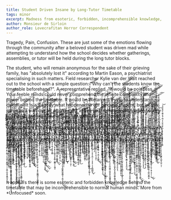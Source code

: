 ```yaml
---
title: Student Driven Insane by Long-Tutor Timetable
tags: minor
excerpt: Madness from esoteric, forbidden, incomprehensible knowledge, doctors say. 
author: Monsieur de Sirloin
author_role: Lovecrafitan Horror Correspondent
---
```


Tragedy, Pain, Confusion. These are just some of the emotions flowing through
the community after a beloved student was driven mad while attempting to
understand how the school decides whether gatherings, assemblies, or tutor will
be held during the long tutor blocks. 

The student, who will remain anonymous for the sake of their grieving family,
has "absolutely lost it" according to Martin Eason, a psychiatrist specialising
in such matters. Field researcher Kylie van der Walt reached out to the school
with a simple question: "Why can't the students know the timetable beforehand?".
A representative replied, "it would be pointless. Your feeble minds could never
comprehend the infinite complexity and power behind the timetable. It would be
like an ant trying to understand calculus. It is a tragedy what happened to our
beloved student, but let this serve as a warning for all. We exist abo̴v̷e̶ ̷y̶o̶u̶,
r̶e̴m̶e̷m̷b̵e̵r̷ ̷t̴h̸i̷̯̕s̶͔̀ ̵̫̔w̷͍̃h̸͈͒e̶̡͛n̷̪̑ ̸̫̒ÿ̴̭́ọ̵̎u̸͚̘͑̈́ ̶͈̒́t̴͒͜r̶̠̾y̴̰͐͠ ̸̰̋t̴̨͇̉̽o̷̭̐̚ ̴̲̓ų̷̽̏n̵̹̓ḋ̸͘ͅe̶̫̕r̴̰̦̕s̷̬͆͋t̴̰͖͒́a̶̙̓ň̷̜d̶̮̻̈́ ̵̬̣̐͆t̷̖̏͐h̶̗̍e̴̖͆ ̷̡̹̤̥͂̈́m̶̙̓̽̉̚i̴̘͆ǹ̶̨̏͝d̴̨̤͌̓̋ ̵̞̈́́̕͝o̸̮͕̍̉͗f̶̼̝̘̦̊͆̉ ̴͇̓͆͑g̵̘͐̚ȏ̴͈͚̍̕͝d̵̟̹͉̅̿͌,̷͔͚̙͂̎̿ͅ ̷̳̔̆͌͊R̸̛͓̈́́͌̅͌É̸̡̛̦̰͎̞͎͝M̷̧̱̆̍É̷͓̬͙͓̲̆M̵̩̈́͗͗̀̋͠B̶͈̟̬̖͕͇̜̊̏Ȩ̷͚͎͙̒͐̕R̷̦̀͋̋̀̆̑͠ ̶̘̭̀͊̀́ͅT̷̤̪͖̠͑̑̈́̾͝ͅͅH̵͍̖̗̲̤̟̅̔̃̓̋̀͝E̴̡͔͆̉̍ ̷͔̘͉̗̥̒́̊́S̴̨͓̖͚͍̈́͊̈Ţ̸̡̮͙̘̻͘Ǫ̸̪̖͇̀͛́͗͜R̸̫̟͎̆͆̑̊̄̚Ǐ̴̛͈͗͊͒È̷̡̛̛͈͍̪̹̝͕͂̅̈́̀̓S̷̥̝̣̕ ̸̛͈̣̑̐̆̃́̈́̿͒͑Ö̴̡͍̣̤̖͖̻͇̼̝̾͂̈́͌̄͘͠F̴̡̡̻̘͇̻̱̠̭͊̍̓ ̴͇͉̤͔͌͌̓̆͊͊İ̵̜̜̋̚͝Ć̵̦͍͇͊͠A̸̗̜̲͈̅͂͛̔͝R̵̢͂̀͗̃͛͐Ư̴̭͒͋͌̿͗͗͗̾S̷̄̕͝R̶̠̼̦̲̰̘̱̟̻͆̿͂̓̇̓͋Ę̸̥͖̼̪̭̼͈͙͓̞̔̐̽̚̕ͅM̵̢̮̳̰̲̟͍̜̫̯̼͔̀̀́̂́̆E̵͓̫͈͚̬͆̀̾̑̋̇M̵̡̗̪͔̜̘̉̂B̴̧̡̳̹̰̫̾̒̈́͜Ȩ̴͑̿̐̅͆̓R̸̛̥̞͕̘͇̰͕̲̟̦͉̼͂͋͛́̏͝ ̶̩̅͌̂͘͘Ṯ̶̛̺̒̈́̌͐͆̌̓̃̕͝H̴̛̭͕͎̟̲͖̰͑̈͗͂͌̊̍̕͝Ȩ̷̛̥̦̲͎̽̈́̀̇̆ͅ ̴̡̛̞͙̭̭̦̗͖̲̻̎̉̔̂̈̄̊̋̈́͠͠Ş̶̥̪̼̗̹̱̩̱̄͆̍̈̅̽͂̃̂͆T̵̢͉̻̫͔̠̯̦̪͈̱͓̀́̀̓̓̾̈́͝O̸̧̡̨̜̠̱͍̼̫̓͒̀̀̊̄̈͜͜͝R̴̮̹̜̻̲̖͆̒̂̓̓̃̃̈́͑̕͘I̶̘̤̬̱̠͑̅Ȩ̶̛̠̪̫̬̲̻̥̼͙͖̲̓̃͌̓́Ş̷̖͖͈̳͎̗̑́͑͒̆̄͊̓̀͌͝ ̵̡̖͙̳̲̜̦̳̠̭̾͑̽̆́̕͠ͅO̴̳̤̗̻̖͙̝̼͊̊̑̐͐̽͠F̴̨̱̗̗̫̞̺̦̙̃̐ ̸̼̩̑̽̿̒͠B̷̨̡̲̥͈̱͌̿͛͗̃̓̌̎̐͘͠͝Ǎ̵̡̜̯̮̺̲̼͊͒̈́̐̈́̃̒͌͝B̸̖̻̙̹͚̤̲̓͆͛̇̊́́͒̀̌̚͘E̵͉̞͈͚͖͙̰͎̲͎͐̉̌̓̇̽̀̓̀͗̋L̸̡̢̯̮̻̰̘̳̩̭̦͌͐͆̍̒͝R̶̨̠̗̗̤̪̜̹̮̦̦̯̘͚̗̠̪̙̤͊͑̈́̄̾̾͌͛͆̀̊̐̽͘͠͝I̴̧͕̩͈̦͖̯̲̲̘̱̥̳̣͕̙̙̱̰̮̝̳͐S̶̻̫̰̭̗̖̦̩̒̄̀̀́͒̋̅̂́̀͜͠͝͠E̸͍̥͓̺̓̀̓̑̒̀̽̾̏͌̒̎̇̑͋͊̅̈́̒̒͗͑̕̚̚͝ ̴̼̺͇̪̹̫̲͎̼̔̔̈́̈̄̀̀̅̍̓̍̌̊̀̈͛̑̾̆̽̓͜ͅR̵̡̛̭͚̹̜̥͚̻̹̜͎̱̭͔̙̫̼͍̹̅͗̃̄̅͌͊͌͆̈́̀͑̽̀͂̈́͝͠Í̶̡͚̠̙̮̗̗̥͚͇̝̙̹̲͕͔̮̝̳̲͈̹̼̬̘͋̈́̊̏͌̌̀́͐͜ͅS̴̼͕͠E̴̢̨̧̛̝͚̙̦͔̞̦͕̠̗̦̳̳̔̄̉͊͋̿̓̓̏͒̚͜͠ ̵̛͉̙͔̩̭͆̔́͂̿̀͆͗̍͛̋́̈͊̊̽̀͘̚̕̚͝͝R̴͙̞̮͍̜̼̮̤͔͚͑̾̀͂̈̓͋͊̈̀́̿̋̄͒̕̚͜͜Į̶̛̛̝͓̻̜̰͈̖̖̪̠̪͙̺̲͌̾͂̂̾͐͊́̏̉͒͛̏͂̋͌̔̌̕Š̵̥͉͍̏̀̆̾͒̈́̾̓̽̓̉́͐͐͒̑͂̑̉́̍̓́̕̚͠͝E̴̡̢̹̱̦̪̹͎̳̟̭͇̟̰͚͉̙͎̮͕͈̊͑̈́̈́̿͑̈̽̓̓̓̋̊̌͗̚̕͜
V̶̢̩̱̪̞̫͍̞͚̖͖͚̟̖͉̹̠̩̿̄̋͂͜W̶̢̨̛͈̱͉͔͓͇̙̜͙͇̘͎͇̘̠̔̾̎̈́̔͗̾̓̀̈́̏̈́͊̏̂̽́̈͒͂̾̑̅̇͊̑̒́̽͘̕͝͝͝͝B̶̢̛̳͈̤̣̲̗͔͍͍͙̣̦̤͇̼̜̺̤̲͔̟͇̼̉̃̌̄͋̇̈̋̇̂̍̌͘̕͝͝͝W̶̨̹̜͈̅L̶̨̘̰̫̝̰̗̖̲͉͓̠̭͊̂̈́ͅQ̷̬̲̙̙̹̰̝͙͔͉̣͔̱͒̌̾̾̑͂̍͒͋͆̅͗̍̂̽̀̐̇̍̔͐̕͝͝P̴̨̛̛͓̝̹͉̻̺͈͈̬͓͕̠̺̰̑̎̋̾̅̅͌̎͛̀̃̈́̐͌̓̌I̷̧̧̢̢̧̢̧̲͖̱̖̥̟͍̻̗̮̻̜̳̩̭͎̖̞̲͈͚̔͌̃̄͜͠͠Ǫ̵̧̡̦̩̟͇̦̩͍̠̝̼͖̠̹̞̣͓͕͚̝̽̆̓̉̃͂͒̅́͒̈̕͜Ừ̴̡̧̧̼͖̼͔͕̯̠̹̯̪͉̍͂̀̓́̎̒̎̿̽̀̀̏̆̅͆͘̕̚̚L̴̛͕̮͉͈̮̬̜̻̑̑̏̏̑̇̂́̽̍̑͂͐̈̆͊̓̿͊͊̒͘̚͝͝V̵̧̢̧̛̛͔͇̗̬̤̺̫̜͕̭̫̱̰̩̍̉̾͊͊̽̌̒̄͐̋̌̂̓̈́̒́̍͋͋̆̓̕͘͘͝͝B̴͈̬̫̖̹̪̓̔͛̋͌̂͌͋͑̀͐̐̌͑͋́͌̀͐̀͘̚͘ͅF̸͔̼̠̫̖̲̥̹̠̳̻̻͖̫̃̽̿̈́̉̆̒͋͂͋̋́̊̾́͛́̋͐̇̃̊̕P̴̢̢̧̧̠̫̦̙͇̠̪͉͙̭̝͍̮̳͙͚͔̝͕̯͎̪͔̦͍̺͈̬͒́̐̾͑̈́͛̈́̅̎̇̎̈́̇̾̅͐͛̉́́̋͂͒́́͊̽͑͌̚͘͜͜ͅĮ̸̛͕̖̞͔̘̖̜͚̻̩͚̞̦̩̬̠̫͇̝̐͗̀̑͆̏͛̊͐̎̄̇͗̓̂̀̆̆̉̌̄͘͘̕͜ͅL̵̫̥͗̊͂̋̈̑́̓̔̾̂̂̆̌̾̂͐̇̏̈̑͛̓͛͘̕͝͝Ü̵̪͉͊̅̓̿̓̈́̒͊̐͑̋͛̕͝@̵̫̲̮̭̯̤̱͔̯̖͓͍̤̺͍̤̲̓̀̇͊̍̇͐͗̈́͑̈́̽̓̈̑͂̉̄͛͂̀̆͒͆́̿̈́̓̓̅͒͂͒̕̕̕̚͝E̶̫̞̪̥̲̟͒̄͛̌̒̆̀̒̽̿̐̂͊̉͠K̶̢̧̡̢̲̫͔̥̩͉͈̫̣̥̳̭̫͈̔̈́̉̀̈́͑̃̊́̑́̃͒̆̄͘͘͠Q̴̨̨̢̢͖̰͇͍̯̳͉̯͖̳̠̥̠̮̗͔̖̖͔̙̳̼̹̭͉̩̤̜͂̓͂̏͋͊͛̽̓̈́͗̐͂͘͜͝ͅͅW̷̛͕̮̠͑̍̅̏̏́͗̅̑̆͆̇̏̿̈́̂͛͊̈́̒̑̈͊̒̌̀̿͋͘̚͝͠͝͝V̶̢̧̡̧͙̩̘͇̭̦̺͇͈͇͕̬̫̠̫̱͓̫̖̗̬̠͓̱̬̥̞͖͍̦̈̀̓̓͛̓̌͜͜ͅB̴̢̧̢̯̰͈̜̬̼̞̟̤̰̞̺͈̻̘̲̻̲͎̙̟̱͚̰̼͑̇́̃̓͋̋̓̀̎͆͒͂̽̇́̆̈́̓̃͆̒͆̑́͌́̚̕͜͠Ḓ̸̩̇̂̓̍́̄̽̀̚C̵̢̨̛̖̩͕̹̙̣͕̘̻̯̻̜̿̌́̅͑̓̈́̚͝͝ͅĨ̷̢̦͇̝͈͓̪̫̪͔͉̯̮̜̲̩̫͚̣̮̮̈́͆́̃͋̌̽̽͋̃̃̊͛̐̈́̿̐́͌̈́͝ͅĽ̸̘͉̭͇̹̘̙̱͈̻̱͓̰̩̈́̊̓̓́̓̊̽̽̊̉̃̆̀͆̚͘͝͝ͅK̶̢̛̭̼̝̪̤̬̭̤͈̙̻͕͔͙̦̯͉͉̉̑̂̃̂̏͒̾̽̏͛̈́̀͐ͅȖ̷͍̠̣̩̋̊Ḑ̵̢̢̨̨̛̦̺̗͈̲̲̬̦͎̟̞͈̗̫̗̥̖͎̫̑͆̆͆̏̾̈́̌̊͌̀̌͌͂͐͑̾͊͂̓̈͐̾̌̂̓̾͊͂̚͘̕͝͝͝W̷̧̢̢̧̧̨̗̻̼̼̼̲̝͍̹͎̰͕͚̙̞̻̹̖̥͔̪̩͙̗̰͇̲͒͑̏̂̾̌͜͜͝ͅQ̴̧̢̢̖̙̮̼̜͍̻͙̖̲̲͍̖͓̠͓͈̫̞̰̹͎͖̰̦̮͆̃̀̉̎̌̔̌̎̋̇̿̉̉̊̋͒̌̑́͛͌̂͊͜͝V̸̢̛̠̤̫̤̮̻͈̝̼̘̟̟̻͔͖̥̲̦̤̜̞̝͖͎̊̄̈́́̈́̀͊̇͆̊̈̈́̐͌̀͌̄̃̓͛̄͆̊̈̀͐̈͆̕͘̕͘̚͝͝͠͠ͅB̷̡̜̦̲̬̩͔̥̥̠̙͊̓̐̌̄̈̓̃̓̊͌̾́̿͐͋̇̒͛͑̅͗͑̃̾͒̂̈́͋̀̚̚̚͘͜͝͝͝J̵̛̛͕̬̼̲̫͉͈̫̪̹͖̳͙̗͔̦͉̘̺̯͔͎̳͍̬̟͕̈́͋́̏̋͑̏̈́̈̏͒́͐̽͌̄̒́̽̌̃̆͛͐̚͜͝͝͝ͅͅḐ̶̛͉̺̭͚͎̩̥͇̖͍̗̬͕̭̦̝̥̲̜̝̥̀̔̀͊̈̐́̈̓̏̽́̐̏̾̈́͆͆̔̈͐̏̇̍̕̚̕̕͜͜͠Ą̷̩̩͓̻̩̙̬̻̥̲̥̪̟̰̎̂̉͋̆̽̑͂́͗͐́̀̈́ͅͅC̶̢̨̧̗̳͈̟͔̑́̋̓́̌́̏̉͐̚͘͠K̵̡̧̛͖̬̠͈̦̗͇̳̫͚̝̭͈͎̗̼̯̜͓̼̥͎̲̠̝̈̈́̍̽̓͌͑̿̉̐̈͝Ự̷̛̲̺͚̤̦̜͗̑̾͂́͌̋̒̔̔̿͂̚͠͝V̶͖̰͍̦̯̮͎͉̩̱̼̪̳̤̜̦̬̦̯̑͋͑̽́͛̌̈̃̍̐͂̓́̔̿̔̔̏̐̔̍͆̓̏̃̊̂̚̚͝!̷͓̌̔̿͌́̀͒́̊̀̽̈̃͆̆͒͐̐͊͛͌́̇̐̉̈́͊̀̈́̆̔̚͝͝J̶̧̡̡̧̛͍̖̭̭̖̮̗̣͇̹͈̯̹̦̲̬͓̪̓͋͋͌̀͑̌̑͆̔̀͋́́̀̓͊͗̽̐̆͌̓̆̑̐̌̂̌̕͝#̸̛̺̤̳̮̥̭͙̦̜̞͈͕̜̥͇̻͎̭͈͉̥͕͖͕̪̻̠̜͎͔̟̗͚͋̽̇̑̽͌̿́̋̋̏̇͆̓̇́̾̽͑̋̎̀̇̉͆̉̇̍̏́̍̈͜͝ͅB̶̢̬͕̼͉͓̼͙͔͈͎̳̪̝͇̟̪̜̥̼̖̾̾̏̓̌̒̈́̀̓̍͆̈̌́̎̈̒̐̑̈́̈́̿̕Q̶̗̲̯̃͂̒̿̄́̽̎̀͋̈́̑̉̚͝W̷̧̰͈̌͐̓̉̔̆͛͌͛̾̏̌̐̓͂̌͆̃̓͆́͐̽̏̓͊́̇̾̿̓̂͒̕͘͠͝:̸̣̃̉͆̐̿̄̏̏̅̒̓͗́̀̆͊̈́͒͆̀̈́͐̒́͂̎͋͠͝͝D̸̨̡̗͈͖͙̗̪̺̺̖̣̳̖͒͐͛̄̐͂̈́̈̐̿̌̊̊̉̈́̅̏̚̕͠͝͝͝≯̛̞̳̺͊̾̆̆́̿͒̅́̏̌̓̇͐͊̀̀̃̆̆̌̀͆̐̈́̈̀̅̎̊̕̕͝͝͝w̵͉͐̄̎͑́͐͆͆̓̆̐͋̏̈̈́̈́̐̌̂̈́̂̚͘͝;̵̢͈̯̫̬̙͕̻͎͔͔͎̩͎͕̐͗̈́̈́̓̑́́̓̉̅̔̀̏͐͒͒̎̾̓͝͠͝ͅơ̸̢̡̡̢̙͕̙̺̦͎̻͉͚̫͈̪͇̥̖̦̻̰̰̲͎̪͇̥͉͇̭͉̱͐̍͐̇͋̃̐̇̒̆͛̀͗̊̅̏̍̀̓̋̓̓͆̇̉̍͋̑͘̕͝f̵̨̨̧͉̹͍̮̙͕̬̝̙̹̣͍̱̣͉͕͍̙͕̣̫̼͇͙̀̇̾͆͌̿͑̌́̒̌̄̽͊̔́̈͊͆̌́̈́̃͒́͊̋͌͘̚̕̚͜͜͝͠͠ͅí̸̡̧̨̢̨̧̨̛̛̛̪̙͔͖̜̻̲̱̹̠̻̙̮̟͇̫̻̘͕̬͌̐̂́̔͆̓́͑̾̈́͘1̵̡̲̘̼̩͉͎͉͖͚̮͓̰͔̩͈͇̐̋̎͋͛̽̿̇́̄̾̅͊͐̍͂̽̎̐̉̕͝2̴̢̢̨̛̛̲͖̼̣̩̘̳̪͓͙̬̘̰͖̳̎̅̋́̊̒̈́̀̒͌̍̅̿̈́́́̌̄͂̀́̇͒̐͐͋̚͠͝͝ỉ̵̧̪̱̱͇̼̼̯̠̗͑̾̚̕͜4̶̢̡̧̡̼̙̙̤̦̮̜̹̥̟̟̩̲̖̣̠̝̟̬͎̱̲̯̭̬̘̳̎̌̇̃̒̑̽͐̑̂̓̿̃̒̃̌̊͜͝͠ṱ̴̥̰̺͍͍̣͍̹͚̱̺͔̩̞͚̲͈̠̠̮̣͉̞̙̱̼̳̻͈̿̉̽̇̆̓̎̈͊͌͌͘̚͝y̷̛̜͕̝͙̱̓̈́̓̌̓̇̐̅͆͐́͑͛͗̂́͌͛̄̎͗̏̆̓̇̕͘̚͘̚͜͠͝3̷̡̡̛̜͍͖̬̯͖̙͎̪̟̬͔̘̫̹̻̟̹̞̻́̍̍̍̏̈́̐̆͐̄̓̉͑̈̂̂̏̒͑̎͛̚͜͜͜ͅ1̷̡̧̛͚̭̹̠̥̘̺̝̳̩̪̺̺̤͇̖̙̲͕̬͍̗̮̭̖͑͋̆̐̂̓̋͗̊̅̑̇̆̏̇̃̅͐͗̎̑́̀̓̑͛͜͝͠4̸̢̙͈͈̹̩̙̦͓̲͖̜̖̮̥̹͕͍̜͕̭̞͕̮̒̍̈́̉̐̅i̸̡̨̢̢̡̧̗͓̭͓̺͎̩̪̬̥̤̺̗̳̻͍̼̙̩̙̩̠͙̺͙̹̇̌̾̅̑̐̿͐̃̉͜9̷̻͒̇̇̓́͛͒̉͋͌͘͘͠0̸̧͚̖͓͖̥͇̲̬͖̰̺̠̼͓̮̫̬̠̩̰̥̝͙̖̙̲̩̬̮̠̼̬̟̻̽̾̈́̈́́̉̅͑̃͂̾̀̄̔̇͊́͐̆̀̏̇̚͘͠͠7̴̨̢̞͍͎͖̺̙͓̙̯̘͓̱̫̗̩͍̬͎͇̩͉̪͉̘̟̞̯͛̽̂̄͜͜ͅq̸̨̨̡̡̢̛͚͕͙͍̫͍͇̪̻͓̺̲̳͔̲̩͙̳̗̣͈̙͉͕͚͂̈́̔̎̅̉̂͛̌̈́̓̃͊̇̓́̆̀́̾̑̾̓͌̊̆̓̍͗̍̿̒̌̊͜͠ͅų̴̬̥̯̪̤̗͇̤̲̳̫̺̯̩͖̲̖̗̜̜͈̣̭̫̊̾̾́̆͒͆̃͑̐͊̓̔̄̒͊̆̉̔̀̃̑͘͝͝͠ͅ5̴̛̮͚͍̝̤̬̥͍͌̈́̾͗͊̎̀̀̌͐̎̑͑̑́̂͂̆̀̚̚͜͠͝͝w̵̨̢̫̰̭̙̺͙̱͉̮̟͙̠͇̮̭͎̰̰͕̻̽8̵̧̛͉̝̤͔͇͈̯̳̼̬̣͚͕̫͇̘̺̗̥͉̞̼̞̟̳̹̭̖̰̥͚͌̈́͑̔̾̃̀̅̐̀̃́̎͒̏͘͘͜͜͜ͅc̸̛̛̛̠̠̺͕̀̇̋̈́͒̇͂̇̋͛̾͐͋͒͗͒̒̇̏̀́̃͌͛̈́̄̓̍͘͘͝͝͝[̸̛͙͈̩̗͍̝̙̘̲̹̮̦̬̾̉̀̂͠1̷̳̣̹̯̜̥̓͐̒̄̾̋͗͝͠0̴̨͈̯̰̣̲͗͑̏̓̿͆͆͐͂̈́̀̆̉̓̆̆͒͊̿̐̓̋̋̿͐́̈́̕̚͜͝9̶̨̧̢̛͚̞͙̯͍͓̖̬͇̙̝̻̖̝̪̪̠̖̳̩̹̻̻̱̳̏̽̄̉͜͜ͅų̶̧̞͎͇̱̻͍̮̻͍͉̠̬͚̥̜̻̰̩̊̊͋̉̋͑́̽̿̋̇͛̈͛̑͠͝͠2̶̡̡͔̠̠͉͔̠̺̗̫̥̩̗͍͔͇̙̟̍͊͗̊̏́̆͂̽̕͘̚͘͝͝͝4̷̡̮̣̦̦͇̖̖̖̟̮̗͓̮̤͖͖͖͓͇̪͎͚͈̺̦̭̖͒̈́̓̓̇̕̕ͅë̶̯̼̮͙̮̞̼͕́̀́̎̽͑̾́̀͝ǫ̶̛̛̩͕̫͕̝̩̲̫͓̙̺͖̜͉͋̋͐͐̅̑͋͆̓̿̀̉̒̈́̂̒͐̈͐̈́̐̈́͘̚͘͠͠͠ͅq̵͔̼͖̫̲͓̳̩̻͍̙͈̿͛̎͘͝r̸̡̧̢̨͓̭̳̠̩̞̱͎̗͕̬̬͕̪͚̦͍̬̬̦̈͆͠w̶̨̡̨̤͚͇̰͚͉̳̘̫͇̣̹̗̱͖͑͂͂͊̍̀͂̄̏̿̿̃̽̿͆̍͋͆́̌́̇̌̄̌͐͘̚8̴̧̡̧̡̨̨̱̲̗̤̝̻̰̭̱̩̬͔͖̥̯̭͓̪̦͉̥͇̰̖̊̃̌̑͑̇̇͋̊̾̈́͆̀̕͜͝͝͝͠f̴̡̮̪̰̗̭̦͍̓͊̔̌͒̿̈̀͒̔̄͐̓͘̚͝͝h̶̡̨̡̛͇̙͙̪̠̥̫̪̞̩͈̞͓̺͇̿̓̏̀͋̎̆̉̀̓̒̆̾̈̆͌̅̎͊͘͘͜͝ͅį̶̡̳̲̝̙͕͕͔͔̜̙͖͉̥͙̻̼̗̩̯̳͖͖̻̇̽̿̇̀̕ͅn̷̢͖̤͔͇͓̩̲̳̝̟̗͎̰̞̰͙̫̘̬̲̼͉̣̩̮̱̈́̐͋̇̇͒̍ͅp̴̧̙͚̩̭̻̗͍͈̻̺͓̺̘̳̰̰̫̖̣͔̦̞̲̼̘̖̮̙̙̘̺͖̹͐͂͐̀̂̃͂̎̓̅̋̀̌̈́̒̈́͌̆͛͑̊̇͋̐̚̚͘͜͝͝Ḑ̴̡̢̛̤̱̝͉̟̮̬͇͔̩̠̦̙̦̠̘̥̗͓̪̦̠͕͔͙̩̥̣͎̹̥͇̺̲̺͎̈́͆̿̋̋͌̆̈́̾͂̄̏̀́͜ͅW̷̢̛̮̖̰̳̦̤͓͓̫̠̭̺̯̳̙̜̩̞̙̩͓̖̞̰̙̎͛̈́̽̂̐͌́͊̄̀̽͂͐͌̈̒̈́͆̇͗̿̉̿̒̇͂͂̃̽̓̄͌̚̕̚̚͝͝͠͝ͅQ̶̛̬̘̾̂̋̀͋̈́͆̂̔̓͋̃͘͝V̴̡̡̢̨̛̠̰̥̘͓̦̱̥̣̩̠̙̭͇̪̼͓̲̘̗̠͈̖̰̣͓̮͍͈̩̤͇͕͚̭͙̦̰̾̑̉̒̔̾̓̔̈̕͘͘͜͜͜͝Ḅ̸̨̧̨̨̢̫͕͇̱̖̪̖͎̜͕̹͍͚͚̬̻̝͈͍͙̻̰̰̝̤̜̫̺̩̠́̑̈́̓̍͒͗̚͘͝J̶̢̧̥̳̘͚̭̠̲̊̀̃͋̋̍̾D̸̡̧̢̢̧̗͚͓̞̙͉̯̥̜̞̣̰̲̞̙̙̮̪̯́̊͐̎̉͌̿̎̽͑̈́̋̓͛͂́́̾̅̅̉̄̅͘̚͠͠͝͝À̷̡̼͍̻̠͖̭̜̯̣͕͕̖̩͉͇̥̞̩̺̱̉͌͗̽̃͂̏̀̆̽̄͊̉͑̽̅̀̂̀̅̿͛̃̀͋̇̈̓̽̊́͆́̽̎̽͑̈́͆̃͑̒̒̃̚̚̕͜͜͠͠Ĉ̶̦͓͉͍̖̭͕̄K̸̰͎̮̀̔̅͋́͛́͑̅̉͌̀̊̎͋̈́̋͗̆̀̀͆͝Ų̶̨̛̯͇̳̩̥̰̫̯͔̻̟̩͉̞̟̣͇̘̘͇̮̱͙̝͉͖̹͈̮̗̬̭̭̮͙̫͖͓͓͍͎̓̄͊͊͐͂͂́̾̾̎̋̌̊̈̓͌̀̇͒̂͊͆̔̀͆̐̕̕͜ͅV̸̢̡͉̼͙̮̬͇̩̘͖̮̩͍̼̣̩̫͉̏͑̅͋̈́̌̎͆̀̇̄̓̽̓̋̇͆̓͒́̿̈́̓̈͐̀̅̈́̾̑̈́̏͒̂̈́̊̈́̾̎̑̕͝͠͝͝͝͝͝!̷̢̢̨̛̬̩̟͓̘̝̹̳̱̗̺̫̝̳͔͙̹͈̗͙̟̼̼͇͕̟̝̝̱̗̪̜̬̉̓͂̅̽̊͒́͋͛̏̈͛̾̐̄͛̾͌͗̄͗̀̄͋̒̀͂̃͑̾̆̃̏̑̑̂̆̍̑̽̄̊̊̍͘̚͜͝͝J̵̢̡̣̭͓͈̳̞̫͓̩̰̭̮̝̪͓̟̖̤̩̺̈́̉̾̽͒̊̉̈͋͂̕ͅ#̵̢̢̧̨͖̩̱̩̞̻̭̪͓̙̣͍̠̪͈̤͎̫͚̮̖̮̟͍̩̤̼͙͕̦͖̯͍̝̝͕̅̑̄̾̎̒͐̔̄͋͂͐̌̀̋̔͊͌̄̈͐̓̀̽͆̈́̏͂̐̆̚̕͜͝͝B̸̡̢̢̨͇̣̩͓̻̻̤͇̜̠͇̜̫̹̻͉̜̼̱̠̟͈̺̮̫̣͒͋̇͗̓̍͒̈́̾̀̚͝Q̶̢̡̡̨̧̨̨̲̖̺͚͓͔̣̹͈̲̫͎̦̱̙̮͖͍̲̭̜̳̥̻͈͖̼̝̗̟̝̣̫̝̏͛̅̈͒͌͊̌̉̏̾͌͆̒̈́͆͂̂̑͐̇́̇̄̈́̋͒͒̀̅̀̏͐̑̋̚͘̚͜͝͠͝ͅẄ̸̡̡̻̭̳̩̖͕̪̼̠̱̼̦̟̪̯̮̯͕̳̳́̃̽̆̀̋̈́̿̿̓̀̆̀͑̔̀̄͝ͅͅͅ:̶̡̡̛͔̥͍̺̼͕̙͈̟̼͔̫̠̪̝̪͈̹̆́̑̆̉͐͐̋͊͊̋̒̑̔͛͂̾̽̒̑̇͊̋̕͜͠͝͠͝D̵̢̛̖̺͎̦̭̥͓̲̼̠͖̫̬̼̤̗͔̪͙̭̲̝͇͙̿̑̈́̽̈̾̿̎͌̿͒͌̃̉́̂͂́̓̿̓̔͋̄̆̀͒͑̐͗͘̕̕͜͝͝ͅͅ>̶̢̡̡̡͓͚͙̯͚͇̦͇͚̥̰̼̟̳̩̬̠̳̙̖̼̳̝̘̞̻̤̲̦̟̹̀́͌̈́͊̈́̔̈̈́́̋̀̔͑̈́ͅw̷̥̬̔̑̀̓̿̍͗̅̄̀̓͂̀͝;̷̳̜͖͉̤͕̱̠̭͙͔̪͉̳͍̻̻̜͔̩̖̀͐̈́̌͐͂̎̊̀̄͋̑̈́ͅͅơ̶̡͕͉̱̮͕̠̘͚̞̣̰̼̖̮̬͍̩̭͈̈́̊̋̽̾̍̊͋̑̌̇̿̂́̀͒̎̿̆́͛̒͊͌̂̇̍͒̏̈́̐͗̆͐̀͂͘̕̚̚͜͝͝͝͝͝͠f̷̡̨̛̼̬͖̬̮͚̜̩͍̠͔́̃̓͆̀͑̈́̆̀͌͌̈̅̐̑̀̿̈́́̑̈́̾̓̑̌̀̿̇́̋̎́̾̌͊̄̆̍̓̇̍̀̄̕͜͠ǐ̶̢̛͕̤̼̬̠̬̮͈͎̪̭̼̭̜͙̣̞͓̟͇̩͔̱̞̓̋́̐̓͆̈́̂͑͌̑̄̀̇͂͌́͐̈̽͌̈̀̌̑̂̌͒̓̈́̊̔̄͑̐̀̈́͂͜͝͝͝ͅͅͅ1̷̨̨̛̛̻̤̱͉̦̟̰̞̺͓̘̼͓̝̦͔̱͓͆̄2̵̦̯̯̟͙̣̊͗͗̀í̷̧̡̧̼͉̱͖͔͙͍̤̝͚̠̜̝̞̣̼̙̖̮̭͇͖̘̹̹̗͎̳͕̺͔͍̬͓͇̤̰̯̦̜́̀̈́̽͒͂̐̈́̈́̓̊̽͑̋̅̅̈́̉̑̾̀̓̾̓̊́͒̓̾̾́̕̕̚͜͠ͅ4̶̡̡̧̟̮͎̱̦̖̰̪̘̤̘̼̲͈͉̞̬̳͓̭̪̠̹̠͇͕̒̄͂̿͛̒͂̋̋͝͠͝ţ̸̢̛̛̛̯̣̗̯̰͓̤̮̥̗͔̺̦̥̤͕͓̣̳̫̲̘̫̱̙͙̳̣̱̦͈̠͎͔͚͚͉͍͚̲̩̝̌̏̇̓͛̎̀̔̓͌̃̿̍̌̔̿͊͆͐́̈̅̓͌̓́̀̑̋͜͠͝ͅy̸̛̛͕̐́̒̐̎́͗̀̄̃̒͌̒̎̅͊̀̀̂͛͑̓̎̏́́͋̿̇̀̾̀̓͗͘̚̚͝3̶̧̧̡̛͍̲̙̩̺̳̺̺̖̩͉̲̖̟̰̜̖͈̲̟̯̦̭̰͙͙̠̪͓͕̗̙̝̘̥̙͙̱̼̯̅̈͗́̈́̿͜͜͜ͅ1̵̨̳̖̪͓̳̲̬̙̣̳͚̫̥̩̦͉̪̩̤͇̯͓̮̪̆̐̌̀̔͋̄͌̃̈́̎̀̈͐͆͂͒͋͒̎̐͛͆͛̀̏́͂͘͘͜͠ͅͅ4̷̧̡̢̛̫̭͙͓̫̘̳̩̺͎͎͓̭̤͕̟̠̠̹̤͓̯̫͕̮͔̭̣̝̬̗͓͈̤̬̻̻̹̱̐̔̑͊̓̃̽̋̈́̏̆̆̂̑̂̃͌̔̿̓̿͛̏͜͝ͅi̴̛̼̟̟̻̭̱̦̻̘̯͓̞̥̳̣̳͇̩̞͙̻̰͚̘̔̋́́̆͌̊͊̅͗̊͋̐́̀͑̎̕̕͜͝͠9̷̘̥̩̲̣͖̹̻̲̼̳͚̹̘̙̰̺̦̞͒̑̌͆̌̈́̊̀͛̉̉̆̀̇̀̋͗͒̾̍͌͌̌̅̓̓͊̀̀̅̅̋̈͛̚͠͝͝0̷̯̘͓̦̝̟͔̖̰̙̯̬͈͓͍̗̰̭̠̀̍̑̂̈͌̑͋̒̀̆̔̇͊̚7̶̧̡̨̢̢̛̛̛̦̱͍̥̩̫̳̣̺̳̥̺̞̣̱̱̰̿̀̇̑̉̐͛̀͐̾̏̓̃̉̌̄͆͊̈̋̒̾́̈͑͊̆̒͐̒́̑̽̈́̒͗̍̚͘̕̚͝ͅq̵̡̡͙̬͕̫͓̘͕̺̮̞̤̭͙̟͖̼̰̯̃̂̑̉̊̂̌̌͌̏̎̂̑̂̅̉̏̈̇͂͋̎̕͘͝ư̷̢̧͎̠̠͓̳̤͙̥̩͖̞̯̯̝̭͍͇̩̘̘̫̙̐̌̊̓͋͆́̊́̉͋̅̃̋̆̀͋̓́́̈͛̂̈́͂͘͘͠͝͠͠5̵̡̢̛̘̼͈̠̙̣̭̹̜͓̙̯͕͙̗̥̲͚̝̺̬̹̫̖̗̫̠͔̞̭̥̱͖͖̻̰̯̝̩̼̼͇̪̖͛̽͑̀͘ͅͅw̸̧͖̞̣̼͔̮̦̞͚̰̩͉̟̼̤͋͐͂̿̋̐̈́̀͂̇̓̍̚8̸̡̛̭̫̜̩͓̙̟̟̰̹̖͍̹̤̰̼̝̦͔̹̙͗̈́͑̈́͐͋̓͆̐̑̆͆̽̀́͂́̑̍̆̍̈̊̄͆̇̀̔͌̇̀̈́͌̎́̉̉͑̍̓͐̃͘͜͜͠͝͝ͅç̷̡̡̨̧̛̛̯̗̯̲͈͇͍̹̞̩͇͙̘͖̹̪̩͙̙̹̖̝̱̞̳͌̈͂̂̈́̎͑͂͗͆̀̒̑̍̈́̇̎̊͒̀̈͂͗̌͂̔̂̾͗̃̀̕̕͜͜͝͝͝ͅ[̴̡̛̞̩̤̞͈̙͎͚̭̱̺̻͖̜͉̅͑͂̋̌̽͑̀̑̊̑̊͊̓͛̇́̏̂͊̏̀̿̿̑̈́̌̈́̾̀̑̀͊̊̆̒͝͠͠ͅ1̷̲͇̌̽̾́̔̓̍͑̿͆̾̒͌̓̃̓͛̎̈͋̀̂̓̏́̐̈́̔͊͝͠͝͝͠0̶̲͙̹̥̣̲͉̝͓̫̙̝̪͇̿̈9̸̨̨̡̟̜̝͍͙͍̞͙͚̮̤̭͙͙̗͇̜̮̺̳͕̦͓͖̘͈͊̈́̈͐̐͐͆̎́͝ủ̴̫̜̜͚̘̌̊͗̓͐̀̾̚2̷̨̬͉͙̘̫̹̬̺͚̱͔͎̖͉͍̬͈̤͎̐̆̽̐̑͗̌͂͜͝͠4̶̨̡̧̢̛̛̼͍̖̙̲̟̰̫̹͙͙̭̙̹̯̟̱̗̬͓̣̟̮̖̟̰̳̝̳̣̻̭̻͉͉͎̪̞͉̞̜̘͒̿̈̔̀̄̄̆̉̍͒̏̀͊̐̇́͛̒̈̔́͐͋̕͜͜͜͝ͅȇ̴̡̬̖͖̳͉͓̮̙̪̳̬̻̫̘̝̻̖̱͖͖͚̪͇̩͕͌̒̀̍̈́̐͆̔͋̍̈́̚͠͠͝͠ͅo̷̢̻̞̤̲̬͖̤̙͖̼͙͔͇͈̘̳͈̘̘̦̊͊̐̽̊̔̆̾̑̿̀̉̌͐̅͋́̅̌͌̓̌̒͂̌̍̂͛̈́̍̇̐̈̒̅͆͋͗̃̕̕̕͜͝͝ͅq̷̧̮̗̼̬̖͖̭̙͇͓͓̻̠̙͌̏̄̿̋̀͐̿̐̀̓͊͊̅̌̆͑̋͋́̍́̚̚͜͝͝r̸̙̣̦̳͉͉̮͍͍̗̪̳̣̜̥̬̹̳͇̥̜̟̜̰͔̓̐̉̀̾͐̋͋̆̈̐͂͒̀͒͝͝͠ͅw̸̧̨̨̧͈̝̫̲̭̗̭̘̝̳̝͔̣̝̟̹͈̲̩̠̫̭̲̃̽̒͊͂̿̀́̐̒̈́͂̋̊͊̄̾̂̃͌̔̈́̾̎̄̚̕̚̕͘͘̚͜͝8̸̢̢̛̛̘̬̩̟̤̰͉͚͉͙͉̝̮̘̻̤͇̳͔̰̬̼̗́̊̍͂̏̔͛͆̓́̍́̎̂͆̈́͛̃͆̇́̄̅̈̌͆͑̉̚͘̚͝͝͝͠f̵̢̧̲͕̪͓̗̖͎̝̙̰͓̭̑̒̔̇̇̈́̈́̑̐͐̓̽͜͝ͅḩ̷̩̭̳̲͇̦̖͚͙̜̰̭̿͐̈́̉͐i̶̢̡͓̜̰͎̝͕͍̝̐̈̔̓̂̔̇̔̈́̄̿̌̀̐̍̄͆̎̌̈́̃̎̆̓͋̕͝n̴̨̛̰̗̟̮̣̥̥̠͓̞̰̎͂̆̀̑͑͊̔̇̈́̏̊͆̒͗́̉̑̍̂̈̈́̋̾͊͐̕̚p̵̡̦̟̳̫̱͔͇̝̺̙̦͖͙̣̂̾́̍̍̄͛̄͛̋̍̎̉̿̇͌̋̿̋̾̂̔̀̈́̑̊́͋̅̀͊͐́̀̕͘͘̕͝͝͠f̷̢̧̨̢̭̖̟͎̤͙̺͕̦̤̟̞̳̱̦̩̞͈͓̗̯̤͚̝̥̠͎̯͚́̏̓͛̋̈́̋̉̈́̎̾͐͐͐͋̋̀̾̿̐͌̿̋͌̿́̂͗̒̒͆̈́̇̅͂̆̊̔̃͗̐͒̉̅͘͠͠͝͝͝ͅͅͅẅ̴̱͚̰̰̝̳̘͈́̍̉̌́̏̉͛̊̓͛̃̋̽͂̚͜͝e̶̛͚̐͒͌̀̈́̃̏̀̚͠q̵̢͉͔̭͇͉̭̓̾̕ẽ̴̛̗͋̑̇̒̐͂̎̈́͒̿̃̌̄̆̍͆̓̋̄̈́̅̐͌̍͒̕͘h̴̡̡̛̛̩̣͓̟̖̮̹̗͇͖̻̻͍̱̩̬̣̳̥̮͎̗̲͖̜͍̠͇̖͒̽̇̓͂̊́͗͋͊̍̈́̏̈́͊͐̏̀͂̀͛̈́̑͒̇̿̚͝͝͝è̵̢̢̡̨̨̨̻͕̲̥͇̗̬̟̱̼̳̭̮̱̪̰̞̣̩͔͚͖͖͕̻̥͔̱̟͔͕͇̫̳̤̥̟͈̖͓̩̃͐̔̓́̈͊̆̏̑̐͊̓̀͌̕͜͜͝͠͝f̸̢̨͎̯̦͎͈̙̭̟͉͇̥̭̩̩͕̹̩̰̰͒̽̓͋̏́̈́̄͛͒͋͜͝͝q̵̨̢̧̡̡̢̛͈͇̞̤̺̯̯͓̳̬͈͕͉̣̟͉̯̩͈̪͕͇̰̜̼̰͓̥͍̙͚͚̱̱̬͈̭̀̿̀̂́͘͜͜͜o̸̡̢̢̨̮̥̝̻̯͔̳͚͑͂̌̽͜ỉ̷̡̢̧̮̗̙͎̰̠͇̳̘̞̝̼̩̰̠̬͖̳̜͍͛̃̂̐̄̂͐̐̓̏̂͒̊́̃͒̏̕ͅļ̵̡̡̨͖̠̙̺̤̬̩̠̙̹̹͖͖̘̣̝͖͍̝͈̞̮͖͙̙̺͙͓͍̪̯͎͇̙͚͈̬̦̠͓̠̊́͆̂͊͋̇̀͂̅́̄̓̊͒̽͐̈̓̀́̀́̇̀̋̈́̉͂̊͂̈́͆͐̕͜͠͝͝͝ͅq̷̢̨̡̢͈̪̲̱̘̱̮͔͖̦̹̝̦̫̘̱͔̝̳͔̥̤̞̼͎̘͉̓̀͛̂͑̌̅͋̐͌̒̀͒̓̓̐͑̽͐̄̆̾̇̽͂̒͊̔͊̈́͘̕͝͝͠͝ư̷̢̞̮̣̹̖̤͈̞͈̤̺̬̩̩͇̻̭͍̩͓͎͉͓͇̐̀̉̏̓̉̽͌̑͐̅̿̄̑͋̌̐́̓̔̍̒̽̿̊́̿̒͘̕͝͝ẹ̸̢̨̧̧̧̖̬̲͕̞͍͈͎̟̤̥͓͍̜͖̰͙͔͈̯̭͉͉̻̪̞̗͎͔͈̦̦͈̣̝̬͙̦̲̇̇́ͅͅǫ̷͔͆͛͛̿̀̅͌̒̊͑̆͛̃̑͊͊̉̋͊̀̾͗̄̀̉̀̀̈́̈̚̚̚͘̕͝w̴̨̛̜̰̼̼͍̮̘͙̝̭̭̹͚̿̐̐̃͊͑̎̈̑͑̐́́̐̔̀̏̿̀̎̃̔̀̀̉͌̔͗̂̀̀́̐͆̊̏̆̀͋͘͘͝͝y̸̧̡̧̢̢̡̢̛͉̪̞͙͚͕̮͎̙͕͕̬͕͈̗͚̪͉̤̬̳̼̣̯̭̟̞͙̥̪̟͙̼̭͋̀́̏͋̍̐̄̊̾̚͝͝ͅp̵̡̡̪̥͖̟̘͍̪̱̾͐̔̍̿͗͌̇͗̒̀̌͐̈́͂͛̑͒̂̄̅̉̌̃͘͠ͅ2̴̧̨̡̢̢̺̻̱̺̦̬̼͎̮̱̳͇̳̖̱̜͎̹̯͎͖͇̥̼̖̟̫̖̹͔̖̭͍͚̻͔̩̺̤̫̼̯̟̍͋͜9̸̡̛̞̳̩̰̟̳͓̗̞̞̤̦͎͎̻͍̪̼̩͍̜̰̙͕̬̺͙̫̱͎̙̮̋̇̅̀̑ͅt̷̨̢̜̣̩̼̠͈̤̻̦̣̣͎̝̦̭̲̗͍͓͙̜͕̬̖̪̲̬̜͇̬̳͉̬̭̭̠̱̤̻̍͛̽̽͜͜͠͝ͅͅ8̸̛̯̹̺͇̥̠̯̟͙͕̮̟̗̬͕͔̤̲̬̜͉̮͎̩̱͙͓̩͋̔̌̾̈́͑͆̔̄̋̆͊̃̓͋͌͐̃͋͗̽̏͊̎͌̍̉͌̀͊̽̅̽̄̈́̃̈́̉̅͒́͊̓̕͘͘͜͠͠͠3̷̡̨̪̟̣͙̲͎͓͚̮̗̼̣̥͇̯͖͈͙̗͉̙̝̬̹͎̏̃̈́̉͆̀̌̐ͅ4̸̢̡̢̨̨̛̟̝̞̩͖̤̳̳̣͇̬͓̻̺̰͉̦͙̭̘̰̪̳͙̱̤̘̜̻̹̺̟͇̞̥̾̑̀͂̀̃̽̏̓̏͋͌̄̍̋̃͊̌̉͑̃̀͐͐̇̎́͋͒̄̈́̆̈͗͘̕͝7̷̢̡̡̢̩̝̫̗̰̻̹͍͚̰̯͕͎̘̼̤̦̻͋͂̆̏͊͋͜y̶̨̢̧̧̨̪̩̯̙̺̤̬̬̲̮͍̗͉̖̬̯̥̱̺̬̠̙̰̖̣̖͍͔̱̹͎̹̫̐̈́̊̎̽̒̉͗͆̉͑́̆͌̒̈́͛̍̈͆͒̇̒͂̎͆͊͌̆̏̈́̔͗͋̏͋̍͂͐͌͘̕͘̕͜͜͝ͅq̷̢̡̨̢̛̞͉̭͚̪̬̬̻̥̦̫̍́͆̀̏̑̎̃͋͒̆̏̑͒̍̔̒͑̄̅̈̈́́͗͛̾̉̓͌̽͒̌̋͂͋̄͑̑̎́͒̈̂̇͊̑̕̚͝u̶̢̡͇̳̙̼̰̺̖̭̻̻̞̭̯̺̩͓̼̙̞̩͋̆̚͜ͅ5̴̢̢̢̢̪̟̙̤͕̩͉͓̯̜͚͉̰̩̲͖̣̟̺̹̤̘̜̇͒̽̎̕3̶̡̡̧̡̛̜̭̥̺̘̫̦̺̰̰͓͕̟̲̮̭̦̣̏̃̄̈́̽̽̉̀̉̿̉̎͑̈̑̅̅̊̉̊̿̈́̎̾͂̔̔͘̚͘͝͝9̶̡̡̨̧̡̢̗͖̩̘̭͖̠̮̱̹̥̩̹̹͙͉̹̼̪͇̞̜͕̼͕͔͓̪̮̥̪̪͉͙̣̻̖̘̬̝͊́͊͋̅͛̈́̿̒̑̾̐̍́̊̕͝ͅͅ8̸̢̛̛͖̞̠̭̋̑͋̓͗̇̇͗̌̉͋̄́͒̊̈́̇͐̅́̓̽̌̑̂́͐̒͌̽̀͛̈́̈̈́̑̈́́̾̍́̈́̕͘̚̕͠2̷̛̙̻̜͓̙̥͛͋̂͆̈͑̈́͆̏̽̀̒͋̽͑̐̇͐̈́̋̄̆͋̀͛͂̔͛͛͒́̈́̈́̎̾̈̓͒̕̚͘͘͜͝͠͠y̸̧̧̡̧̨̧̝͍̺͍̞̰̣͉͔̲̘̟͖͕̝͖̖̘̟̫͔̜͎̮͚̙͈̬̰͚͋͐́͑ͅŗ̴̢̧̢̛̱̙̺̮̦͚̞̞͙̹̪͖̭̞̝̭̖̬̖͍͕̞̰̦̞̞̩̫̯̺̝̻͇̻͚̫̠͇̐̿̄̎̌̊̍̈̾̾̔̈́͐̽̑̊̒̂͆̍͑͌̅͗́̔͛͌͂̐̆͆̕͜͠ͅͅͅ"

<br>
<br>
<br>
<br>
<br>
It appears there is some esoteric and forbidden knowledge behind the timetable
that may be incomprehensible to normal human minds. More from *Unfocused* soon. 
